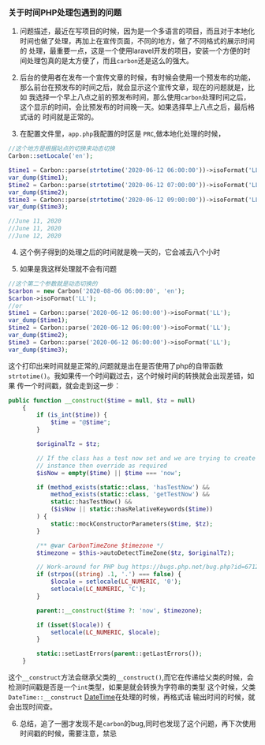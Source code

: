 ### 关于时间PHP处理包遇到的问题

1. 问题描述，最近在写项目的时候，因为是一个多语言的项目，而且对于本地化时间也做了处理，再加上在宣传页面，不同的地方，做了不同格式的展示时间的
处理，最重要一点，这是一个使用laravel开发的项目，安装一个方便的时间处理包真的是太方便了，而且`carbon`还是这么的强大。

2. 后台的使用者在发布一个宣传文章的时候，有时候会使用一个预发布的功能，那么前台在预发布的时间之后，就会显示这个宣传文章，现在的问题就是，比如
我选择一个早上八点之前的预发布时间，那么使用`carbon`处理时间之后，这个显示的时间，会比预发布的时间晚一天。如果选择早上八点之后，最后格式话的
时间就是正常的。

3. 在配置文件里，`app.php`我配置的时区是 `PRC`,做本地化处理的时候，

```php
//这个地方是根据站点的切换来动态切换
Carbon::setLocale('en');

$time1 = Carbon::parse(strtotime('2020-06-12 06:00:00'))->isoFormat('LL');
var_dump($time1);
$time2 = Carbon::parse(strtotime('2020-06-12 07:00:00'))->isoFormat('LL');
var_dump($time2);
$time3 = Carbon::parse(strtotime('2020-06-12 09:00:00'))->isoFormat('LL');
var_dump($time3);

//June 11, 2020
//June 11, 2020
//June 12, 2020
```

4. 这个例子得到的处理之后的时间就是晚一天的，它会减去八个小时

5. 如果是我这样处理就不会有问题

```php
//这个第二个参数就是动态切换的
$carbon = new Carbon('2020-08-06 06:00:00', 'en');
$carbon->isoFormat('LL');
//or
$time1 = Carbon::parse('2020-06-12 06:00:00')->isoFormat('LL');
var_dump($time1);
$time2 = Carbon::parse('2020-06-12 06:00:00')->isoFormat('LL');
var_dump($time2);
$time3 = Carbon::parse('2020-06-12 06:00:00')->isoFormat('LL');
var_dump($time3);
```

这个打印出来时间就是正常的,问题就是出在是否使用了php的自带函数`strtotime()`。我如果传一个时间戳过去，这个时候时间的转换就会出现差错，如果
传一个时间戳，就会走到这一步：

```php
public function __construct($time = null, $tz = null)
    {
        if (is_int($time)) {
            $time = "@$time";
        }

        $originalTz = $tz;

        // If the class has a test now set and we are trying to create a now()
        // instance then override as required
        $isNow = empty($time) || $time === 'now';

        if (method_exists(static::class, 'hasTestNow') &&
            method_exists(static::class, 'getTestNow') &&
            static::hasTestNow() &&
            ($isNow || static::hasRelativeKeywords($time))
        ) {
            static::mockConstructorParameters($time, $tz);
        }

        /** @var CarbonTimeZone $timezone */
        $timezone = $this->autoDetectTimeZone($tz, $originalTz);

        // Work-around for PHP bug https://bugs.php.net/bug.php?id=67127
        if (strpos((string) .1, '.') === false) {
            $locale = setlocale(LC_NUMERIC, '0');
            setlocale(LC_NUMERIC, 'C');
        }

        parent::__construct($time ?: 'now', $timezone);

        if (isset($locale)) {
            setlocale(LC_NUMERIC, $locale);
        }

        static::setLastErrors(parent::getLastErrors());
    }
```

这个`__construct`方法会继承父类的`__construct()`,而它在传递给父类的时候，会检测时间戳是否是一个`int`类型，如果是就会转换为字符串的类型
这个时候，父类`DateTime::__construct` [DateTime](https://www.php.net/manual/zh/datetime.construct.php)在处理的时候，再格式话
输出时间的时候，就会出现时间查。

6. 总结，追了一圈才发现不是`carbon`的bug,同时也发现了这个问题，再下次使用时间戳的时候，需要注意，禁忌